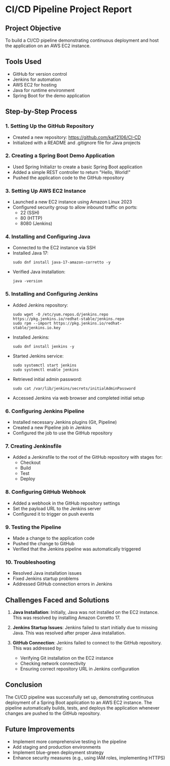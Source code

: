 # CI/CD Pipeline Project Report

## Project Objective
To build a CI/CD pipeline demonstrating continuous deployment and host the application on an AWS EC2 instance.

## Tools Used
- GitHub for version control
- Jenkins for automation
- AWS EC2 for hosting
- Java for runtime environment
- Spring Boot for the demo application

## Step-by-Step Process

### 1. Setting Up the GitHub Repository
- Created a new repository: https://github.com/kaif2106/CI-CD
- Initialized with a README and .gitignore file for Java projects

### 2. Creating a Spring Boot Demo Application
- Used Spring Initializr to create a basic Spring Boot application
- Added a simple REST controller to return "Hello, World!"
- Pushed the application code to the GitHub repository

### 3. Setting Up AWS EC2 Instance
- Launched a new EC2 instance using Amazon Linux 2023
- Configured security group to allow inbound traffic on ports:
  - 22 (SSH)
  - 80 (HTTP)
  - 8080 (Jenkins)

### 4. Installing and Configuring Java
- Connected to the EC2 instance via SSH
- Installed Java 17:
  ```
  sudo dnf install java-17-amazon-corretto -y
  ```
- Verified Java installation:
  ```
  java -version
  ```

### 5. Installing and Configuring Jenkins
- Added Jenkins repository:
  ```
  sudo wget -O /etc/yum.repos.d/jenkins.repo https://pkg.jenkins.io/redhat-stable/jenkins.repo
  sudo rpm --import https://pkg.jenkins.io/redhat-stable/jenkins.io.key
  ```
- Installed Jenkins:
  ```
  sudo dnf install jenkins -y
  ```
- Started Jenkins service:
  ```
  sudo systemctl start jenkins
  sudo systemctl enable jenkins
  ```
- Retrieved initial admin password:
  ```
  sudo cat /var/lib/jenkins/secrets/initialAdminPassword
  ```
- Accessed Jenkins via web browser and completed initial setup

### 6. Configuring Jenkins Pipeline
- Installed necessary Jenkins plugins (Git, Pipeline)
- Created a new Pipeline job in Jenkins
- Configured the job to use the GitHub repository

### 7. Creating Jenkinsfile
- Added a Jenkinsfile to the root of the GitHub repository with stages for:
  - Checkout
  - Build
  - Test
  - Deploy

### 8. Configuring GitHub Webhook
- Added a webhook in the GitHub repository settings
- Set the payload URL to the Jenkins server
- Configured it to trigger on push events

### 9. Testing the Pipeline
- Made a change to the application code
- Pushed the change to GitHub
- Verified that the Jenkins pipeline was automatically triggered

### 10. Troubleshooting
- Resolved Java installation issues
- Fixed Jenkins startup problems
- Addressed GitHub connection errors in Jenkins

## Challenges Faced and Solutions

1. **Java Installation**: Initially, Java was not installed on the EC2 instance. This was resolved by installing Amazon Corretto 17.

2. **Jenkins Startup Issues**: Jenkins failed to start initially due to missing Java. This was resolved after proper Java installation.

3. **GitHub Connection**: Jenkins failed to connect to the GitHub repository. This was addressed by:
   - Verifying Git installation on the EC2 instance
   - Checking network connectivity
   - Ensuring correct repository URL in Jenkins configuration

## Conclusion
The CI/CD pipeline was successfully set up, demonstrating continuous deployment of a Spring Boot application to an AWS EC2 instance. The pipeline automatically builds, tests, and deploys the application whenever changes are pushed to the GitHub repository.

## Future Improvements
- Implement more comprehensive testing in the pipeline
- Add staging and production environments
- Implement blue-green deployment strategy
- Enhance security measures (e.g., using IAM roles, implementing HTTPS)

